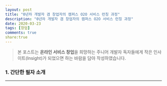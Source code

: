 ```yaml
---
layout: post
title: "0년차 개발자 겸 창업자의 캠퍼스 O2O 서비스 런칭 과정"
description: "0년차 개발자 겸 창업자의 캠퍼스 O2O 서비스 런칭 과정"
date: 2020-03-23
tags: [창업]
comments: true
share:true
---
```


> 본 포스트는 **온라인 서비스 창업**을 희망하는 주니어 개발자 독자들에게 작은 인사이트(Insight)가 되었으면 하는 바람을 담아 작성하였습니다. 

### 1. 간단한 필자 소개

[@ywoo21]: https://github.com/ywoo21	"Github ID"

---